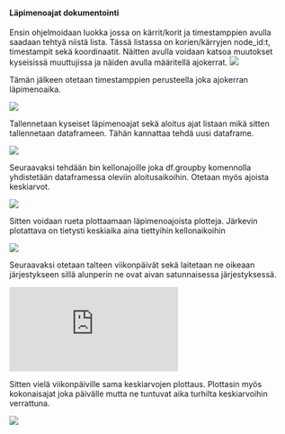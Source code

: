 #### Läpimenoajat dokumentointi

Ensin ohjelmoidaan luokka jossa on kärrit/korit ja timestamppien avulla saadaan tehtyä niistä lista. Tässä listassa on korien/kärryjen node_id:t, timestampit sekä koordinaatit. Näitten avulla voidaan katsoa muutokset kyseisissä muuttujissa ja näiden avulla määritellä ajokerrat.
![](https://notebooks.dclabra.fi/user/kostikaa/lab/tree/Projekti2/projekti-2-team-fox/Screenshot_1.png)

Tämän jälkeen otetaan timestamppien perusteella joka ajokerran läpimenoaika.

![](https://notebooks.dclabra.fi/user/kostikaa/lab/tree/Projekti2/projekti-2-team-fox/Screenshot_2.png)

Tallennetaan kyseiset läpimenoajat sekä aloitus ajat listaan mikä 
sitten tallennetaan dataframeen. Tähän kannattaa tehdä uusi dataframe. 

![](https://notebooks.dclabra.fi/user/kostikaa/lab/tree/Projekti2/projekti-2-team-fox/Screenshot_3.png)

Seuraavaksi tehdään bin kellonajoille joka df.groupby komennolla yhdistetään dataframessa oleviin aloitusaikoihin. Otetaan myös ajoista keskiarvot.

![](https://notebooks.dclabra.fi/user/kostikaa/lab/tree/Projekti2/projekti-2-team-fox/Screenshot_4.png)

Sitten voidaan rueta plottaamaan läpimenoajoista plotteja. Järkevin plotattava on tietysti keskiaika aina tiettyihin kellonaikoihin

![](https://notebooks.dclabra.fi/user/kostikaa/lab/tree/Projekti2/projekti-2-team-fox/Screenshot_5.png)

Seuraavaksi otetaan talteen viikonpäivät sekä laitetaan ne oikeaan järjestykseen sillä alunperin ne ovat aivan satunnaisessa järjestyksessä.

![](https://notebooks.dclabra.fi/user/kostikaa/lab/tree/Projekti2/projekti-2-team-fox/untitled.md)

Sitten vielä viikonpäiville sama keskiarvojen plottaus. Plottasin myös kokonaisajat joka päivälle mutta ne tuntuvat aika turhilta keskiarvoihin verrattuna.

![](https://notebooks.dclabra.fi/user/kostikaa/lab/tree/Projekti2/projekti-2-team-fox/Screenshot_7.png)
